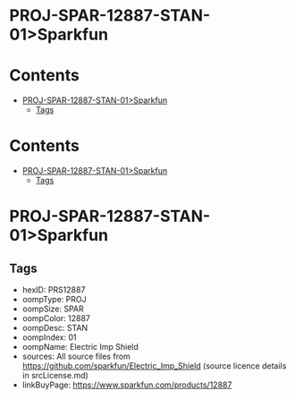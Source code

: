 
PROJ-SPAR-12887-STAN-01>Sparkfun
================================

Contents
========

* [PROJ-SPAR-12887-STAN-01>Sparkfun](#proj-spar-12887-stan-01sparkfun)
	* [Tags](#tags)

Contents
========

* [PROJ-SPAR-12887-STAN-01>Sparkfun](#proj-spar-12887-stan-01sparkfun)
	* [Tags](#tags)

# PROJ-SPAR-12887-STAN-01>Sparkfun

## Tags

- hexID: PRS12887
- oompType: PROJ
- oompSize: SPAR
- oompColor: 12887
- oompDesc: STAN
- oompIndex: 01
- oompName: Electric Imp Shield
- sources: All source files from https://github.com/sparkfun/Electric_Imp_Shield (source licence details in srcLicense.md)
- linkBuyPage: https://www.sparkfun.com/products/12887
